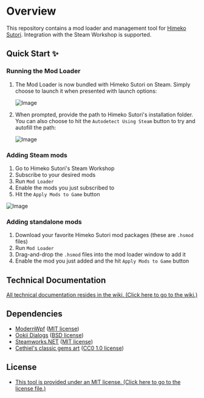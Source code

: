 # Overview
This repository contains a mod loader and management tool for [Himeko Sutori](https://store.steampowered.com/app/669500/Himeko_Sutori/). Integration with the Steam Workshop is supported.

## Quick Start ✨

### Running the Mod Loader
1. The Mod Loader is now bundled with Himeko Sutori on Steam. Simply choose to launch it when presented with launch options: 

   ![Image](https://i.imgur.com/reBPOYT.png)
2. When prompted, provide the path to Himeko Sutori's installation folder. You can also choose to hit the ```Autodetect Using Steam``` button to try and autofill the path:  

   ![Image](https://i.imgur.com/BKIB4zf.png)

### Adding Steam mods
1. Go to Himeko Sutori's Steam Workshop
2. Subscribe to your desired mods
3. Run ```Mod Loader```
4. Enable the mods you just subscribed to
5. Hit the ```Apply Mods to Game``` button

![Image](https://i.imgur.com/Rv7qmOE.png)

### Adding standalone mods
1. Download your favorite Himeko Sutori mod packages (these are ```.hsmod``` files)
2. Run ```Mod Loader```
3. Drag-and-drop the ```.hsmod``` files into the mod loader window to add it
4. Enable the mod you just added and the hit ```Apply Mods to Game``` button

## Technical Documentation
[All technical documentation resides in the wiki. (Click here to go to the wiki.)](https://github.com/solimodsthings/hs-mod-loader/wiki)

## Dependencies
* [ModernWpf](https://github.com/Kinnara/ModernWpf) ([MIT license](https://github.com/Kinnara/ModernWpf/blob/master/LICENSE))
* [Ookii Dialogs](https://github.com/ookii-dialogs/ookii-dialogs-wpf) ([BSD license](https://github.com/ookii-dialogs/ookii-dialogs-wpf/blob/master/LICENSE))
* [Steamworks.NET](https://github.com/rlabrecque/Steamworks.NET) ([MIT license](https://github.com/rlabrecque/Steamworks.NET/blob/master/LICENSE.txt))
* [Cethiel's classic gems art](https://opengameart.org/content/gems-classic) ([CC0 1.0 license](https://creativecommons.org/publicdomain/zero/1.0/))

## License
* [This tool is provided under an MIT license. (Click here to go to the license file.)](https://github.com/solimodsthings/hs-mod-loader/blob/main/LICENSE)
